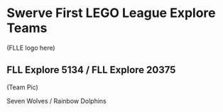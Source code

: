 # Swerve First LEGO League Explore Teams

(FLLE logo here)

## FLL Explore 5134 / FLL Explore 20375

(Team Pic)

Seven Wolves / Rainbow Dolphins
